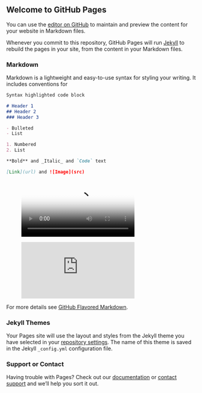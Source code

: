 ## Welcome to GitHub Pages

You can use the [editor on GitHub](https://github.com/rstartdas/x_x/edit/gh-pages/index.md) to maintain and preview the content for your website in Markdown files.

Whenever you commit to this repository, GitHub Pages will run [Jekyll](https://jekyllrb.com/) to rebuild the pages in your site, from the content in your Markdown files.

### Markdown

Markdown is a lightweight and easy-to-use syntax for styling your writing. It includes conventions for

```markdown
Syntax highlighted code block

# Header 1
## Header 2
### Header 3

- Bulleted
- List

1. Numbered
2. List

**Bold** and _Italic_ and `Code` text

[Link](url) and ![Image](src)
```
<!-- blank line -->
<figure class="video_container">
  <video controls="true" allowfullscreen="true" poster="https://archive.org/download/tralka-tablero-trabajo/tralka-tablero-trabajo.thumbs/Tralka_tablero_trabajo_000327.jpg">
    <source src="https://ia801508.us.archive.org/10/items/tralka-tablero-trabajo/Tralka_tablero_trabajo.mp4" type="video/mp4">
    <source src="path/to/video.ogg" type="video/ogg">
    <source src="path/to/video.webm" type="video/webm">
  </video>
</figure>
<!-- blank line -->

<!-- blank line -->
<figure class="video_container">
  <iframe src="https://ia801508.us.archive.org/10/items/tralka-tablero-trabajo/Tralka_tablero_trabajo.mp4" frameborder="0" allowfullscreen="true"> </iframe>
</figure>
<!-- blank line -->

For more details see [GitHub Flavored Markdown](https://guides.github.com/features/mastering-markdown/).

### Jekyll Themes

Your Pages site will use the layout and styles from the Jekyll theme you have selected in your [repository settings](https://github.com/rstartdas/x_x/settings). The name of this theme is saved in the Jekyll `_config.yml` configuration file.

### Support or Contact

Having trouble with Pages? Check out our [documentation](https://docs.github.com/categories/github-pages-basics/) or [contact support](https://github.com/contact) and we’ll help you sort it out.
